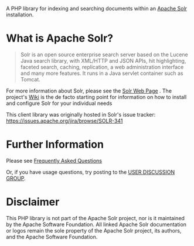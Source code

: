 A PHP library for indexing and searching documents within an [Apache Solr](http://lucene.apache.org/solr/) installation.

# What is Apache Solr? #
> Solr is an open source enterprise search server based on the Lucene Java search library, with XML/HTTP and JSON APIs, hit highlighting, faceted search, caching, replication, a web administration interface and many more features. It runs in a Java servlet container such as Tomcat.

For more information about Solr, please see the [Solr Web Page](http://lucene.apache.org/solr/) . The project's [Wiki](http://wiki.apache.org/solr/) is the de facto starting point for information on how to install and configure Solr for your individual needs

This client library was originally hosted in Solr's issue tracker: https://issues.apache.org/jira/browse/SOLR-341

# Further Information #
Please see [Frequently Asked Questions](FAQ.md)

Or, if you have usage questions, try posting to the [USER DISCUSSION GROUP](http://groups.google.com/group/php-solr-client).

# Disclaimer #
This PHP library is not part of the Apache Solr project, nor is it maintained by the Apache Software Foundation. All linked Apache Solr documentation or logos remain the sole property of the Apache Solr project, its authors, and the Apache Software Foundation.
